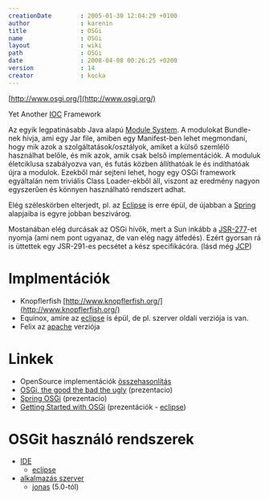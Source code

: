 ```yaml
---
creationDate        : 2005-01-30 12:04:29 +0100 
author              : karenin 
title               : OSGi 
name                : OSGi 
layout              : wiki 
path                : OSGi 
date                : 2008-04-08 00:26:25 +0200 
version             : 14 
creator             : kocka 
---
```

[http://www.osgi.org/](http://www.osgi.org/)

Yet Another [IOC](ioc.html) Framework

Az egyik legpatinásabb Java alapú [Module System](Module%20System.html). A modulokat Bundle-nek hívja, ami egy Jar file, amiben egy Manifest-ben lehet megmondani, hogy mik azok a szolgáltatások/osztályok, amiket a külső szemlélő használhat belőle, és mik azok, amik csak belső implementációk. A moduluk életciklusa szabályozva van, és futás közben állíthatóak le és indíthatóak újra a modulok. Ezekből már sejteni lehet, hogy egy OSGi framework egyáltalán nem triviális Class Loader-ekből áll, viszont az eredmény nagyon egyszerűen és könnyen használható rendszert adhat. 

Elég széleskörben elterjedt, pl. az [Eclipse](Eclipse.html) is erre épül, de újabban a [Spring](spring.html) alapjaiba is egyre jobban beszivárog.

Mostanában elég durcásak az OSGi hívők, mert a Sun inkább a [JSR-277](JSR-277.html)-et nyomja (ami nem pont ugyanaz, de van elég nagy átfedés). Ezért gyorsan rá is üttettek egy JSR-291-es pecsétet a kész specifikácóra. (lásd még [JCP](jcp.html))

# Implmentációk


*   Knopflerfish [http://www.knopflerfish.org/](http://www.knopflerfish.org/)
*   Equinox, amire az [eclipse](Eclipse.html) is épül, de pl. szerver oldali verziója is van.
*   Felix az [apache](ASF.html) verziója

# Linkek

*   OpenSource implementációk [összehasonlítás](http://www.pierocampanelli.info/articles/2007/01/22/status-of-opensource-osgi-containers)
*   [OSGi, the good the bad the ugly](http://www.parleys.com/display/PARLEYS/OSGi%2C+the+good+the+bad+the+ugly) (prezentacio)
*   [Spring OSGi](http://www.parleys.com/display/PARLEYS/Spring+OSGi) (prezentacio)
*   [Getting Started with OSGi](http://live.eclipse.org/node/407) (prezentációk - [eclipse](Eclipse.html))

# OSGit használó rendszerek

*   [IDE](IDE.html)
    *   [eclipse](Eclipse.html)
*   [alkalmazás szerver](Alkalmazas%20Szerver.html)
    *   [jonas](jonas.html) (5.0-tól)


